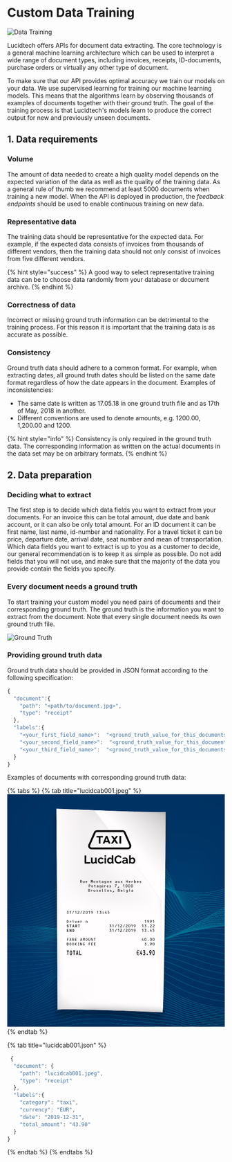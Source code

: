 # Custom Data Training

![Data Training](https://lucidtech.ai/assets/img/illustrations/data-training.png)

Lucidtech offers APIs for document data extracting. The core technology is a general machine learning architecture which can be used to interpret a wide range of document types, including invoices, receipts, ID-documents, purchase orders or virtually any other type of document.

To make sure that our API provides optimal accuracy we train our models on your data. We use supervised learning for training our machine learning models. This means that the algorithms learn by observing thousands of examples of documents together with their ground truth. The goal of the training process is that Lucidtech's models learn to produce the correct output for new and previously unseen documents.

## 1. Data requirements

### Volume

The amount of data needed to create a high quality model depends on the expected variation of the data as well as the quality of the training data. As a general rule of thumb we recommend at least 5000 documents when training a new model. When the API is deployed in production, the _feedback endpoints_ should be used to enable continuous training on new data.

### Representative data

The training data should be representative for the expected data. For example, if the expected data consists of invoices from thousands of different vendors, then the training data should not only consist of invoices from five different vendors.

{% hint style="success" %}
A good way to select representative training data can be to choose data randomly from your database or document archive.
{% endhint %}

### Correctness of data

Incorrect or missing ground truth information can be detrimental to the training process. For this reason it is important that the training data is as accurate as possible.

### Consistency

Ground truth data should adhere to a common format. For example, when extracting dates, all ground truth dates should be listed on the same date format regardless of how the date appears in the document. Examples of inconsistencies:

* The same date is written as 17.05.18 in one ground truth file and as 17th of May, 2018 in another.
* Different conventions are used to denote amounts, e.g. 1200.00, 1,200.00 and 1200.

{% hint style="info" %}
Consistency is only required in the ground truth data. The corresponding information as written on the actual documents in the data set may be on arbitrary formats.
{% endhint %}

## 2. Data preparation

### Deciding what to extract

The first step is to decide which data fields you want to extract from your documents. For an invoice this can be total amount, due date and bank account, or it can also be only total amount. For an ID document it can be first name, last name, id-number and nationality. For a travel ticket it can be price, departure date, arrival date, seat number and mean of transportation. Which data fields you want to extract is up to you as a customer to decide, our general recommendation is to keep it as simple as possible. Do not add fields that you will not use, and make sure that the majority of the data you provide contain the fields you specify.

### Every document needs a ground truth

To start training your custom model you need pairs of documents and their corresponding ground truth. The ground truth is the information you want to extract from the document. Note that every single document needs its own ground truth file.

![Ground Truth](https://lucidtech.ai/assets/img/illustrations/illustration-10.png)

### Providing ground truth data

Ground truth data should be provided in JSON format according to the following specification:

```javascript
{
  "document":{
    "path": "<path/to/document.jpg>",
    "type": "receipt"
  },
  "labels":{
    "<your_first_field_name>":  "<ground_truth_value_for_this_documents_first_field>",
    "<your_second_field_name>":  "<ground_truth_value_for_this_documents_second_field>",
    "<your_third_field_name>":  "<ground_truth_value_for_this_documents_third_field>"
  }
}
```

Examples of documents with corresponding ground truth data:

{% tabs %}
{% tab title="lucidcab001.jpeg" %}
![Receipt](../.gitbook/assets/image.png)
{% endtab %}

{% tab title="lucidcab001.json" %}
```javascript
 {
  "document": {
    "path": "lucidcab001.jpeg",
    "type": "receipt"
  },
  "labels":{
    "category": "taxi",
    "currency": "EUR",
    "date": "2019-12-31",
    "total_amount": "43.90"
  }
}
```
{% endtab %}
{% endtabs %}

